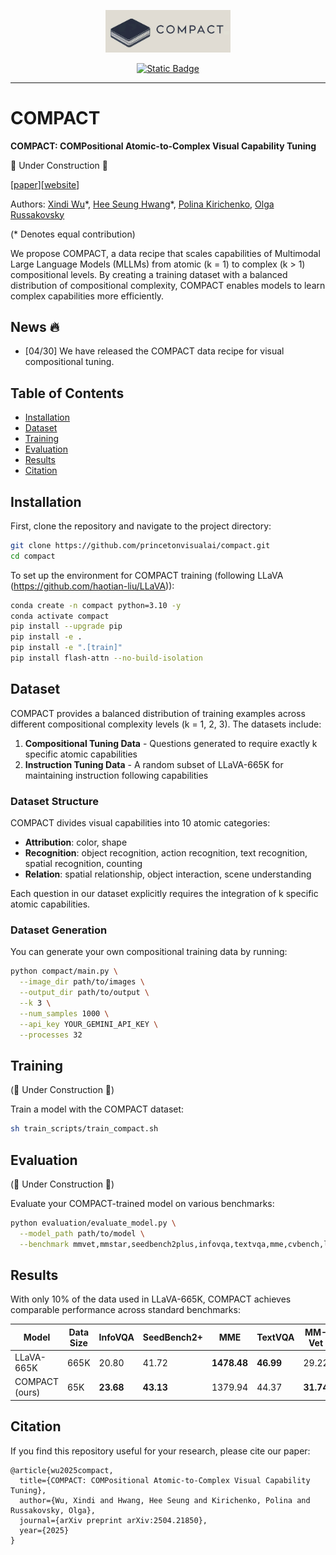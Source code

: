 <p align="center">
  <img src="docs/static/images/logo.png" alt="COMPACT Logo" width="200"/>
</p>

<p align="center">
  <a href="https://princetonvisualai.github.io/compact/">
    <img alt="Static Badge" src="https://img.shields.io/badge/Home-COMPACT-blue?style=flat&link=https%3A%2F%2Fprincetonvisualai.github.io%2Fcompact%2F">
  </a>
</p>
</p>
<hr>

# COMPACT

**COMPACT: COMPositional Atomic-to-Complex Visual Capability Tuning**

🚧 Under Construction 🚧

[[paper](https://arxiv.org/abs/2504.21850)][[website](https://princetonvisualai.github.io/compact/)]



Authors: [Xindi Wu](https://xindiwu.github.io/)\*, [Hee Seung Hwang](https://www.linkedin.com/in/willhshwang/)\*, [Polina Kirichenko](https://polkirichenko.github.io/), [Olga Russakovsky](https://www.cs.princeton.edu/~olgarus/)

(* Denotes equal contribution)

We propose COMPACT, a data recipe that scales capabilities of Multimodal Large Language Models (MLLMs) from atomic (k = 1) to complex (k > 1) compositional levels. By creating a training dataset with a balanced distribution of compositional complexity, COMPACT enables models to learn complex capabilities more efficiently.

## News 🔥
- [04/30] We have released the COMPACT data recipe for visual compositional tuning.

## Table of Contents
- [Installation](#installation)
- [Dataset](#dataset)
- [Training](#training)
- [Evaluation](#evaluation)
- [Results](#results)
- [Citation](#citation)

## Installation

First, clone the repository and navigate to the project directory:

```bash
git clone https://github.com/princetonvisualai/compact.git
cd compact
```

To set up the environment for COMPACT training (following LLaVA (https://github.com/haotian-liu/LLaVA)):

```bash
conda create -n compact python=3.10 -y
conda activate compact
pip install --upgrade pip
pip install -e .
pip install -e ".[train]"
pip install flash-attn --no-build-isolation
```

## Dataset

COMPACT provides a balanced distribution of training examples across different compositional complexity levels (k = 1, 2, 3). The datasets include:

1. **Compositional Tuning Data** - Questions generated to require exactly k specific atomic capabilities
2. **Instruction Tuning Data** - A random subset of LLaVA-665K for maintaining instruction following capabilities

### Dataset Structure

COMPACT divides visual capabilities into 10 atomic categories:

- **Attribution**: color, shape
- **Recognition**: object recognition, action recognition, text recognition, spatial recognition, counting
- **Relation**: spatial relationship, object interaction, scene understanding

Each question in our dataset explicitly requires the integration of k specific atomic capabilities.

### Dataset Generation

You can generate your own compositional training data by running:

```bash
python compact/main.py \
  --image_dir path/to/images \
  --output_dir path/to/output \
  --k 3 \
  --num_samples 1000 \
  --api_key YOUR_GEMINI_API_KEY \
  --processes 32

```


## Training 
(🚧 Under Construction 🚧)

Train a model with the COMPACT dataset:

```bash
sh train_scripts/train_compact.sh
```


## Evaluation 
(🚧 Under Construction 🚧)

Evaluate your COMPACT-trained model on various benchmarks:

```bash
python evaluation/evaluate_model.py \
  --model_path path/to/model \
  --benchmark mmvet,mmstar,seedbench2plus,infovqa,textvqa,mme,cvbench,llava-wild
```

## Results

With only 10% of the data used in LLaVA-665K, COMPACT achieves comparable performance across standard benchmarks:

| Model | Data Size | InfoVQA | SeedBench2+ | MME | TextVQA | MM-Vet | CV-Bench | MMStar | LLaVA-W | Rel. (%) |
|-------|-----------|---------|--------------|------|----------|---------|-----------|--------|----------|-----------|
| LLaVA-665K | 665K | 20.80 | 41.72 | **1478.48** | **46.99** | 29.22 | **60.92** | 35.11 | **68.50** | 100.00 |
| COMPACT (ours) | 65K | **23.68** | **43.13** | 1379.94 | 44.37 | **31.74** | 55.28 | **36.13** | 64.50 | **100.18** |

<!-- COMPACT shows substantial improvements on complex queries (k ≥ 3):

- 83.3% improvement on MMStar for k=4 tasks
- 94.0% improvement on MM-Vet for k=4 tasks   -->

## Citation

If you find this repository useful for your research, please cite our paper:

```
@article{wu2025compact,
  title={COMPACT: COMPositional Atomic-to-Complex Visual Capability Tuning},
  author={Wu, Xindi and Hwang, Hee Seung and Kirichenko, Polina and Russakovsky, Olga},
  journal={arXiv preprint arXiv:2504.21850},
  year={2025}
}
```
